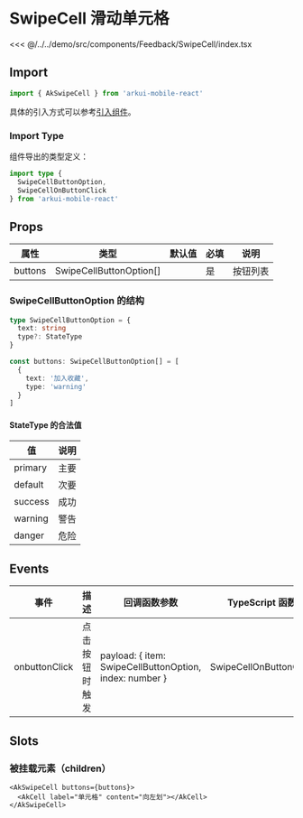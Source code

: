 # SwipeCell 滑动单元格

<CodeDemo name="SwipeCell">

<<< @/../../demo/src/components/Feedback/SwipeCell/index.tsx

</CodeDemo>

## Import

```js
import { AkSwipeCell } from 'arkui-mobile-react'
```

具体的引入方式可以参考[引入组件](../guide/import.md)。

### Import Type

组件导出的类型定义：

```ts
import type {
  SwipeCellButtonOption,
  SwipeCellOnButtonClick
} from 'arkui-mobile-react'
```

## Props

| 属性    | 类型                    | 默认值 | 必填 | 说明     |
| ------- | ----------------------- | ------ | ---- | -------- |
| buttons | SwipeCellButtonOption[] |        | 是   | 按钮列表 |

### SwipeCellButtonOption 的结构

```ts
type SwipeCellButtonOption = {
  text: string
  type?: StateType
}

const buttons: SwipeCellButtonOption[] = [
  {
    text: '加入收藏',
    type: 'warning'
  }
]
```

#### StateType 的合法值

| 值      | 说明 |
| ------- | ---- |
| primary | 主要 |
| default | 次要 |
| success | 成功 |
| warning | 警告 |
| danger  | 危险 |

## Events

| 事件          | 描述           | 回调函数参数                                            | TypeScript 函数        |
| ------------- | -------------- | ------------------------------------------------------- | ---------------------- |
| onbuttonClick | 点击按钮时触发 | payload: { item: SwipeCellButtonOption, index: number } | SwipeCellOnButtonClick |

## Slots

### 被挂载元素（children）

```tsx
<AkSwipeCell buttons={buttons}>
  <AkCell label="单元格" content="向左划"></AkCell>
</AkSwipeCell>
```
